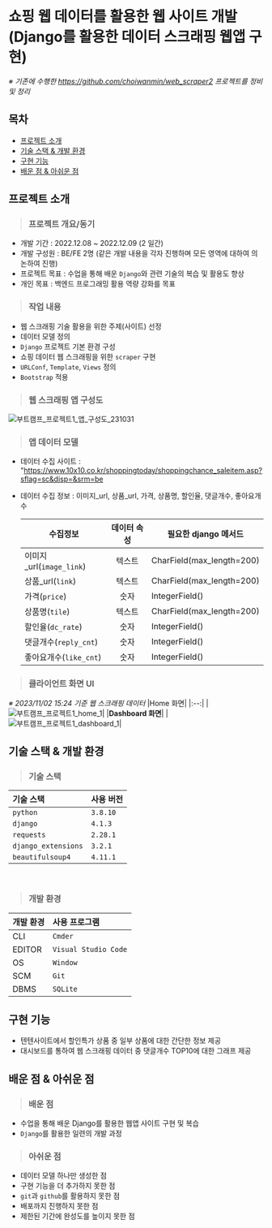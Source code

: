 # 쇼핑 웹 데이터를 활용한 웹 사이트 개발<br/>(Django를 활용한 데이터 스크래핑 웹앱 구현)
*※ 기존에 수행한 https://github.com/choiwanmin/web_scraper2 프로젝트를 정비 및 정리*

## 목차
* [프로젝트 소개](#프로젝트-소개)
* [기술 스택 & 개발 환경](#기술-스택--개발-환경)
* [구현 기능](#구현-기능)
* [배운 점 & 아쉬운 점](#배운-점--아쉬운-점)
## 프로젝트 소개
> ### 프로젝트 개요/동기
* 개발 기간 : 2022.12.08 ~ 2022.12.09 (2 일간)
* 개발 구성원 : BE/FE 2명 (같은 개발 내용을 각자 진행하며 모든 영역에 대하여 의논하여 진행)
* 프로젝트 목표 : 수업을 통해 배운 `Django`와 관련 기술의 복습 및 활용도 향상
* 개인 목표 : 백엔드 프로그래밍 활용 역량 강화를 목표
> ### 작업 내용
* 웹 스크래핑 기술 활용을 위한 주제(사이트) 선정
* 데이터 모델 정의
* `Django` 프로젝트 기본 환경 구성
* 쇼핑 데이터 웹 스크래핑을 위한 `scraper` 구현
* `URLConf`, `Template`, `Views` 정의
* `Bootstrap` 적용
> ### 웹 스크래핑 앱 구성도
![부트캠프_프로젝트1_앱_구성도_231031](https://github.com/choiwanmin/web_scraper2_review/assets/111493653/1c49752f-04a8-4efe-abf3-a0e051a5a099)
> ### 앱 데이터 모델
* 데이터 수집 사이트 : "https://www.10x10.co.kr/shoppingtoday/shoppingchance_saleitem.asp?sflag=sc&disp=&srm=be
* 데이터 수집 정보 : 이미지_url, 상품_url, 가격, 상품명, 할인율, 댓글개수, 좋아요개수

    |수집정보|데이터 속성|필요한 django 메서드|
    |--|:--:|--|
    |이미지_url(`image_link`)|텍스트|CharField(max_length=200)|
    |상품_url(`link`)|텍스트|CharField(max_length=200)|
    |가격(`price`)|숫자|IntegerField()|
    |상품명(`tile`)|텍스트|CharField(max_length=200)|
    |할인율(`dc_rate`)|숫자|IntegerField()|
    |댓글개수(`reply_cnt`)|숫자|IntegerField()|
    |좋아요개수(`like_cnt`)|숫자|IntegerField()|
> ### 클라이언트 화면 UI
*※ 2023/11/02 15:24 기준 웹 스크래핑 데이터*
|Home 화면|
|:--:|
|![부트캠프_프로젝트1_home_1](https://github.com/choiwanmin/web_scraper2_review/assets/111493653/33d39a3b-bd1f-489c-ac9e-f97c019f60f8)|
|**Dashboard 화면**|
|![부트캠프_프로젝트1_dashboard_1](https://github.com/choiwanmin/web_scraper2_review/assets/111493653/ef51131e-6535-4253-88d0-78c5a2b17874)|
## 기술 스택 & 개발 환경
> ### 기술 스택
|기술 스택|사용 버전|
|:---|:---|
|`python`|`3.8.10`|
|`django`|`4.1.3`|
|`requests`|`2.28.1`|
|`django_extensions`|`3.2.1`|
|`beautifulsoup4`|`4.11.1`|

<br/>

> ### 개발 환경

|개발 환경|사용 프로그램|
|:---|:---|
|CLI|`Cmder`|
|EDITOR|`Visual Studio Code`|
|OS|`Window`|
|SCM|`Git`|
|DBMS|`SQLite`|
## 구현 기능
* 텐텐사이트에서 할인특가 상품 중 일부 상품에 대한 간단한 정보 제공
* 대시보드를 통하여 웹 스크래핑 데이터 중 댓글개수 TOP10에 대한 그래프 제공
## 배운 점 & 아쉬운 점
> ### 배운 점
* 수업을 통해 배운 Django를 활용한 웹앱 사이트 구현 및 복습
* `Django`를 활용한 일련의 개발 과정
> ### 아쉬운 점
* 데이터 모델 하나만 생성한 점
* 구현 기능을 더 추가하지 못한 점
* `git`과 `github`를 활용하지 못한 점
* 배포까지 진행하지 못한 점
* 제한된 기간에 완성도를 높이지 못한 점